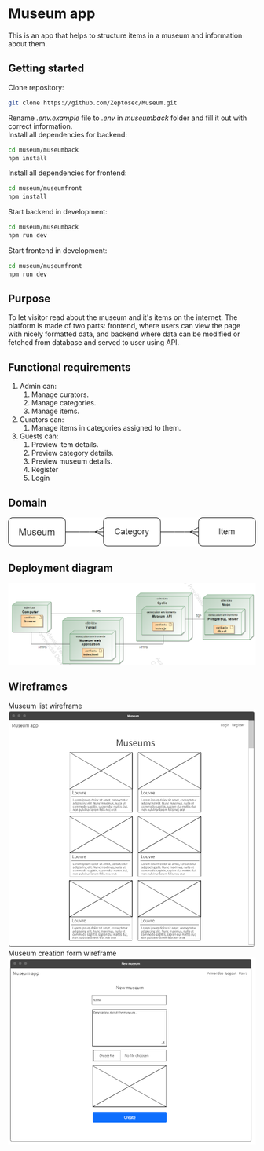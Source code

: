 # Museum app
This is an app that helps to structure items in a museum and information about them.

## Getting started
Clone repository:
```sh
git clone https://github.com/Zeptosec/Museum.git
```
Rename *.env.example* file to *.env* in *museumback* folder and fill it out with correct information.  
Install all dependencies for backend:
```sh
cd museum/museumback
npm install
```
Install all dependencies for frontend:
```sh
cd museum/museumfront
npm install
```
Start backend in development:
```sh
cd museum/museumback
npm run dev
```
Start frontend in development:
```sh
cd museum/museumfront
npm run dev
```

## Purpose
To let visitor read about the museum and it's items on the internet.
The platform is made of two parts: frontend, where users can view the page with nicely formatted data, and backend where data can be modified or fetched from database and served to user using API. 

## Functional requirements
1. Admin can:
    1. Manage curators.
    2. Manage categories.
    3. Manage items.
2. Curators can:
    1. Manage items in categories assigned to them.
3. Guests can:
    1. Preview item details.
    2. Preview category details.
    3. Preview museum details.
    4. Register
    5. Login

## Domain
![Domain diagram](assets/connections.png)

## Deployment diagram
![Deployment diagram](assets/deployment_diagram.png)

## Wireframes
Museum list wireframe
![Museums list](assets/museumslist_wireframe.png)
Museum creation form wireframe
![Museum creation form](assets/newmuseum_wireframe.png)
